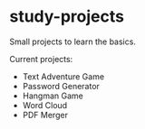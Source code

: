# study-projects
Small projects to learn the basics.

Current projects:
- Text Adventure Game
- Password Generator
- Hangman Game
- Word Cloud
- PDF Merger
